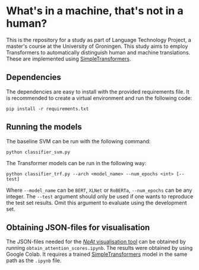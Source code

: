 # What's in a machine, that's not in a human?

This is the repository for a study as part of Language Technology Project, a master's course at the University of Groningen. This study aims to employ Transformers to automatically distinguish human and machine translations. These are implemented using [SimpleTransformers](https://simpletransformers.ai).

## Dependencies
The dependencies are easy to install with the provided requirements file. It is recommended to create a virtual environment and run the following code:
```
pip install -r requirements.txt
```

## Running the models
The baseline SVM can be run with the following command:
```
python classifier_svm.py
```

The Transformer models can be run in the following way:
```
python classifier_trf.py --arch <model_name> --num_epochs <int> [--test]
```
Where `--model_name` can be `BERT`, `XLNet` or `RoBERTa`, `--num_epochs` can be any integer. The `--test` argument should only be used if one wants to reproduce the test set results. Omit this argument to evaluate using the development set.

## Obtaining JSON-files for visualisation
The JSON-files needed for the [_NeAt_ visualisation tool](https://cbaziotis.github.io/neat-vision/) can be obtained by running `obtain_attention_scores.ipynb`. The results were obtained by using Google Colab. It requires a trained [SimpleTransformers](https://simpletransformers.ai) model in the same path as the `.ipynb` file.